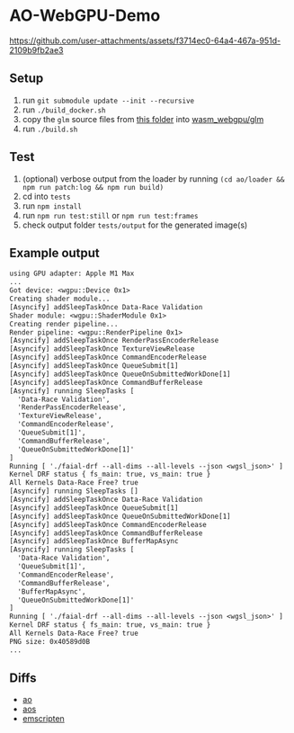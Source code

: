 # AO-WebGPU-Demo

https://github.com/user-attachments/assets/f3714ec0-64a4-467a-951d-2109b9fb2ae3

## Setup

1. run `git submodule update --init --recursive`
2. run `./build_docker.sh`
3. copy the `glm` source files from [this folder](https://github.com/g-truc/glm/tree/master/glm) into [wasm_webgpu/glm](wasm_webgpu/glm)
4. run `./build.sh`

## Test

1. (optional) verbose output from the loader by running `(cd ao/loader && npm run patch:log && npm run build)`
2. cd into `tests`
3. run `npm install`
4. run `npm run test:still` or `npm run test:frames`
5. check output folder `tests/output` for the generated image(s)

## Example output

```txt
using GPU adapter: Apple M1 Max
...
Got device: <wgpu::Device 0x1>
Creating shader module...
[Asyncify] addSleepTaskOnce Data-Race Validation
Shader module: <wgpu::ShaderModule 0x1>
Creating render pipeline...
Render pipeline: <wgpu::RenderPipeline 0x1>
[Asyncify] addSleepTaskOnce RenderPassEncoderRelease
[Asyncify] addSleepTaskOnce TextureViewRelease
[Asyncify] addSleepTaskOnce CommandEncoderRelease
[Asyncify] addSleepTaskOnce QueueSubmit[1]
[Asyncify] addSleepTaskOnce QueueOnSubmittedWorkDone[1]
[Asyncify] addSleepTaskOnce CommandBufferRelease
[Asyncify] running SleepTasks [
  'Data-Race Validation',
  'RenderPassEncoderRelease',
  'TextureViewRelease',
  'CommandEncoderRelease',
  'QueueSubmit[1]',
  'CommandBufferRelease',
  'QueueOnSubmittedWorkDone[1]'
]
Running [ './faial-drf --all-dims --all-levels --json <wgsl_json>' ]
Kernel DRF status { fs_main: true, vs_main: true }
All Kernels Data-Race Free? true
[Asyncify] running SleepTasks []
[Asyncify] addSleepTaskOnce Data-Race Validation
[Asyncify] addSleepTaskOnce QueueSubmit[1]
[Asyncify] addSleepTaskOnce QueueOnSubmittedWorkDone[1]
[Asyncify] addSleepTaskOnce CommandEncoderRelease
[Asyncify] addSleepTaskOnce CommandBufferRelease
[Asyncify] addSleepTaskOnce BufferMapAsync
[Asyncify] running SleepTasks [
  'Data-Race Validation',
  'QueueSubmit[1]',
  'CommandEncoderRelease',
  'CommandBufferRelease',
  'BufferMapAsync',
  'QueueOnSubmittedWorkDone[1]'
]
Running [ './faial-drf --all-dims --all-levels --json <wgsl_json>' ]
Kernel DRF status { fs_main: true, vs_main: true }
All Kernels Data-Race Free? true
PNG size: 0x40589d0B
...
```

## Diffs

- [ao](https://github.com/permaweb/ao/compare/main...elliotsayes:ao:webgpu)
- [aos](https://github.com/permaweb/aos/compare/main...elliotsayes:aos:webgpu)
- [emscripten](https://github.com/emscripten-core/emscripten/compare/main...elliotsayes:emscripten:webgpu-sync)
